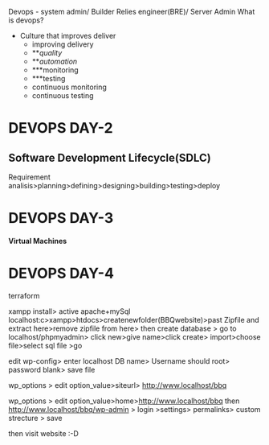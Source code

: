 Devops - system admin/ Builder Relies engineer(BRE)/ Server Admin
What is devops?
- Culture that improves deliver
	- improving delivery
	- ***quality*
	- ***automation*
	- ***monitoring 
	- ***testing
	- continuous monitoring
	- continuous testing
	


# DEVOPS DAY-2


## Software Development Lifecycle(SDLC)
Requirement analisis>planning>defining>designing>building>testing>deploy

# DEVOPS DAY-3

#### Virtual Machines

# DEVOPS DAY-4
terraform


xampp install> active apache+mySql
localhost:c>xampp>htdocs>createnewfolder(BBQwebsite)>past Zipfile and extract here>remove zipfile from here>
then 
create  database > go to localhost/phpmyadmin> click new>give name>click create> import>choose file>select sql file >go

edit wp-config> enter localhost DB name> Username should root> password blank> save file

wp_options > edit option_value>siteurl> http://www.localhost/bbq

wp_options > edit option_value>home>http://www.localhost/bbq
then http://www.localhost/bbq/wp-admin > login >settings> permalinks> custom strecture > save

then visit website :-D
